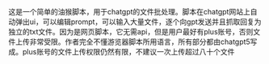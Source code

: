 这是一个简单的油猴脚本，用于chatgpt的文件批处理。脚本在chatgpt网站上自动弹出ui，可以编辑prompt，可以输入大量文件，逐个向gpt发送并且抓取回复为独立的txt文件。因为是网页脚本，它无需api，但是用户最好有plus账号，否则文件上传非常受限。作者完全不懂游览器脚本所用语言，所有部分都由chatgpt5写成。plus账号的文件上传权限仍然有限，不建议一次上传超过八十个文件
